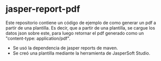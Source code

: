 # jasper-report-pdf
Este repositorio contiene un código de ejemplo de como generar un pdf a partir de una plantilla.
Es decir, que a partir de una plantilla, se cargue los datos json sobre este, para luego retornar el pdf generado como un "content-type: application/pdf".

* Se usó la dependencia de jasper reports de maven.
* Se creó una plantilla mediante la herramienta de JasperSoft Studio.
